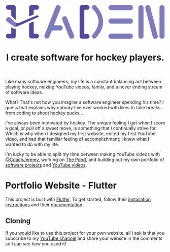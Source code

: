 <p align="center">
  <a href="https://www.hadenhiles.com">
    <img alt="Haden" src="./assets/images/Logotype_color.png" width="500" />
  </a>
</p>

<h1 align="center">I create software for hockey players.</h1>
<br />

Like many software engineers, my life is a constant balancing act between playing hockey, making YouTube videos, family, and a never ending stream of software ideas.

What? That's not how you imagine a software engineer spending his time? I guess that explains why nobody I've ever worked with likes to take breaks from coding to shoot hockey pucks...

I've always been motivated by hockey. The unique feeling I get when I score a goal, or pull off a sweet move, is something that I continually strive for. Which is why when I designed my first website, edited my first YouTube video, and had that familiar feeling of accomplishment; I knew what I wanted to do with my life.

I'm lucky to be able to split my time between making YouTube videos with [@CoachJeremy](https://youtube.com/CoachJeremy), working on [The Pond](https://thepond.howtohockey.com), and building out my own portfolio of [software projects](https://github.com/HadenHiles) and [YouTube videos](https://youtube.com/HadenHiles).

# Portfolio Website - Flutter
This project is built with [Flutter](https://github.com/flutter/flutter). To get started, follow their [installation instructions](https://flutter.dev/get-started/) and their [documentation](https://flutter.dev/docs).

## Cloning
If you would like to use this project for your own website, all I ask is that you subscribe to my [YouTube channel](https://youtube.com/HadenHiles) and share your website in the comments so I can see how you used it!
